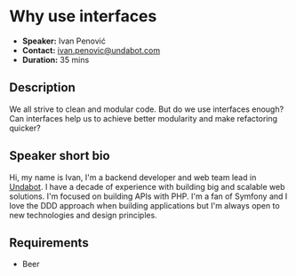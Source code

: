 # Why use interfaces

- **Speaker:** Ivan Penović
- **Contact:** [ivan.penovic@undabot.com](mailto:ivan.penovic@undabot.com)
- **Duration:** 35 mins

## Description

We all strive to clean and modular code. But do we use interfaces enough? Can interfaces help us to achieve better modularity and make refactoring quicker? 

## Speaker short bio

Hi, my name is Ivan, I'm a backend developer and web team lead in [Undabot](https://undabot.com/). I have a decade of experience with building big and scalable web solutions. I'm focused on building APIs with PHP. I'm a fan of Symfony and I love the DDD approach when building applications but I'm always open to new technologies and design principles.

## Requirements

- Beer
